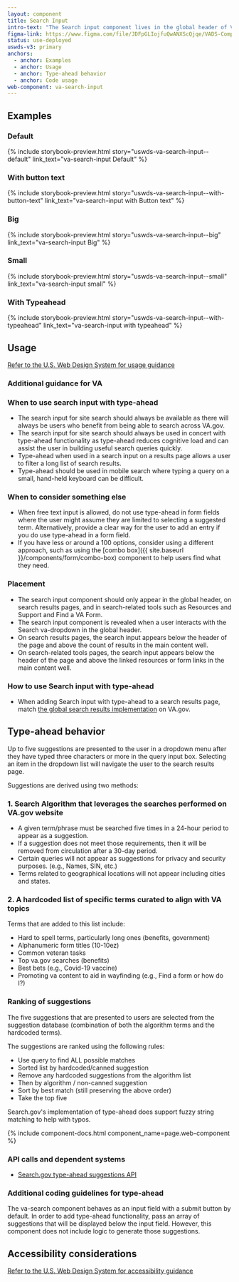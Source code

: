 ```yaml
---
layout: component
title: Search Input
intro-text: "The Search input component lives in the global header of VA.gov and on search results pages, and can be paired with type-ahead functionality. Type-ahead displays up to five suggested search terms in a dropdown below the Search input field while the user is typing a query. The goal of type-ahead is to help Veterans navigate to relevant content more quickly by providing them with suggestions that match the characters they type."
figma-link: https://www.figma.com/file/JDFpGLIojfuQwANXScQjqe/VADS-Component-Examples?type=design&node-id=1276%3A4463&mode=design&t=q1Wbhw4ZIogPDFEb-1
status: use-deployed
uswds-v3: primary
anchors:
  - anchor: Examples
  - anchor: Usage
  - anchor: Type-ahead behavior
  - anchor: Code usage
web-component: va-search-input
---
```


## Examples

### Default

{% include storybook-preview.html story="uswds-va-search-input--default" link_text="va-search-input Default" %}

### With button text

{% include storybook-preview.html story="uswds-va-search-input--with-button-text" link_text="va-search-input with Button text" %}

### Big

{% include storybook-preview.html story="uswds-va-search-input--big" link_text="va-search-input Big" %}

### Small

{% include storybook-preview.html story="uswds-va-search-input--small" link_text="va-search-input small" %}

### With Typeahead

{% include storybook-preview.html story="uswds-va-search-input--with-typeahead" link_text="va-search-input with typeahead" %}

## Usage

<a class="vads-c-action-link--blue" href="https://designsystem.digital.gov/components/search">Refer to the U.S. Web Design System for usage guidance</a>

### Additional guidance for VA

### When to use search input with type-ahead

* The search input for site search should always be available as there will always be users who benefit from being able to search across VA.gov.
* The search input for site search should always be used in concert with type-ahead functionality as type-ahead reduces cognitive load and can assist the user in building useful search queries quickly.
* Type-ahead when used in a search input on a results page allows a user to filter a long list of search results.
* Type-ahead should be used in mobile search where typing a query on a small, hand-held keyboard can be difficult.

### When to consider something else

* When free text input is allowed, do not use type-ahead in form fields where the user might assume they are limited to selecting a suggested term. Alternatively, provide a clear way for the user to add an entry if you do use type-ahead in a form field.
* If you have less or around a 100 options, consider using a different approach, such as using the [combo box]({{ site.baseurl }}/components/form/combo-box) component to help users find what they need.

### Placement

* The search input component should only appear in the global header, on search results pages, and in search-related tools such as Resources and Support and Find a VA Form.
* The search input component is revealed when a user interacts with the Search va-dropdown in the global header.
* On search results pages, the search input appears below the header of the page and above the count of results in the main content well.
* On search-related tools pages, the search input appears below the header of the page and above the linked resources or form links in the main content well.

### How to use Search input with type-ahead

* When adding Search input with type-ahead to a search results page, match [the global search results implementation](https://www.va.gov/search/) on VA.gov.

## Type-ahead behavior

Up to five suggestions are presented to the user in a dropdown menu after they have typed three characters or more in the query input box. Selecting an item in the dropdown list will navigate the user to the search results page.

Suggestions are derived using two methods:

### 1. Search Algorithm that leverages the searches performed on VA.gov website

* A given term/phrase must be searched five times in a 24-hour period to appear as a suggestion.
* If a suggestion does not meet those requirements, then it will be removed from circulation after a 30-day period.
* Certain queries will not appear as suggestions for privacy and security purposes. (e.g., Names, SIN, etc.)
* Terms related to geographical locations will not appear including cities and states.

### 2. A hardcoded list of specific terms curated to align with VA topics

Terms that are added to this list include:

* Hard to spell terms, particularly long ones (benefits, government)
* Alphanumeric form titles (10-10ez)
* Common veteran tasks
* Top va.gov searches (benefits)
* Best bets (e.g., Covid-19 vaccine)
* Promoting va content to aid in wayfinding (e.g., Find a form or how do I?)

### Ranking of suggestions

The five suggestions that are presented to users are selected from the suggestion database (combination of both the algorithm terms and the hardcoded terms).

The suggestions are ranked using the following rules:

* Use query to find ALL possible matches
* Sorted list by hardcoded/canned suggestion
* Remove any hardcoded suggestions from the algorithm list 
* Then by algorithm / non-canned suggestion
* Sort by best match (still preserving the above order)
* Take the top five

Search.gov's implementation of type-ahead does support fuzzy string matching to help with typos.

{% include component-docs.html component_name=page.web-component %}

### API calls and dependent systems

* [Search.gov type-ahead suggestions API](https://open.gsa.gov/api/searchgov-suggestions/)

### Additional coding guidelines for type-ahead

The va-search component behaves as an input field with a submit button by default. In order to add type-ahead functionality, pass an array of suggestions that will be displayed below the input field. However, this component does not include logic to generate those suggestions.

## Accessibility considerations

<a class="vads-c-action-link--blue" href="https://designsystem.digital.gov/components/search/#accessibility-search">Refer to the U.S. Web Design System for accessibility guidance</a>
